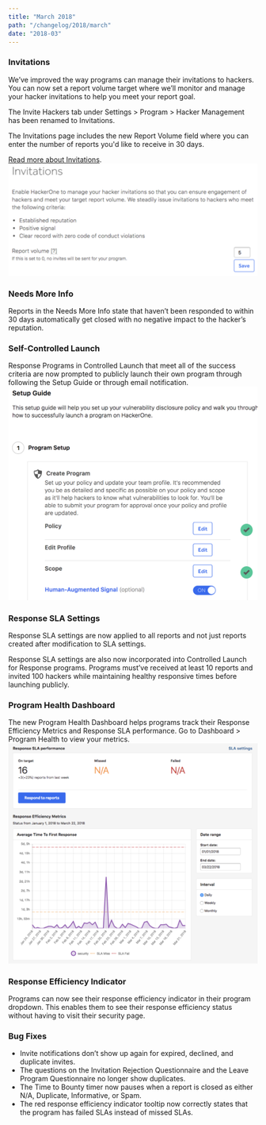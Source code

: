 ```yaml
---
title: "March 2018"
path: "/changelog/2018/march"
date: "2018-03"
---
```


### Invitations
We’ve improved the way programs can manage their invitations to hackers. You can now set a report volume target where we’ll monitor and manage your hacker invitations to help you meet your report goal.

The Invite Hackers tab under Settings > Program > Hacker Management has been renamed to Invitations.  

The Invitations page includes the new Report Volume field where you can enter the number of reports you'd like to receive in 30 days.

[Read more about Invitations](/hackers/invitations.html).
![march_2018_invitations](./images/march_2018_invitations.png)

### Needs More Info
Reports in the Needs More Info state that haven’t been responded to within 30 days automatically get closed with no negative impact to the hacker’s reputation.

### Self-Controlled Launch
Response Programs in Controlled Launch that meet all of the success criteria are now prompted to publicly launch their own program through following the Setup Guide or through email notification.
![march_2018_controlled_launch](./images/march_2018_controlled%20launch.png)

### Response SLA Settings
Response SLA settings are now applied to all reports and not just reports created after modification to SLA settings.

Response SLA settings are also now incorporated into Controlled Launch for Response programs. Programs must’ve received at least 10 reports and invited 100 hackers while maintaining healthy responsive times before launching publicly.

### Program Health Dashboard
The new Program Health Dashboard helps programs track their Response Efficiency Metrics and Response SLA performance. Go to Dashboard > Program Health to view your metrics.
![march_2018_dashboard](./images/march_2018_dashboard.png)

### Response Efficiency Indicator
Programs can now see their response efficiency indicator in their program dropdown. This enables them to see their response efficiency status without having to visit their security page.

### Bug Fixes
* Invite notifications don’t show up again for expired, declined, and duplicate invites.
* The questions on the Invitation Rejection Questionnaire and the Leave Program Questionnaire no longer show duplicates.
* The Time to Bounty timer now pauses when a report is closed as either N/A, Duplicate, Informative, or Spam.
* The red response efficiency indicator tooltip now correctly states that the program has failed SLAs instead of missed SLAs.
